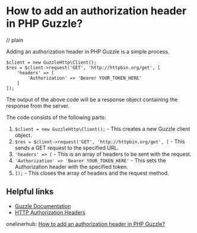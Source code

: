 # How to add an authorization header in PHP Guzzle?
// plain

Adding an authorization header in PHP Guzzle is a simple process.

```
$client = new GuzzleHttp\Client();
$res = $client->request('GET', 'http://httpbin.org/get', [
    'headers' => [
        'Authorization' => 'Bearer YOUR_TOKEN_HERE'
    ]
]);
```

The output of the above code will be a response object containing the response from the server.

The code consists of the following parts:

1. `$client = new GuzzleHttp\Client();` - This creates a new Guzzle client object.
2. `$res = $client->request('GET', 'http://httpbin.org/get', [` - This sends a GET request to the specified URL.
3. `'headers' => [` - This is an array of headers to be sent with the request.
4. `'Authorization' => 'Bearer YOUR_TOKEN_HERE'` - This sets the Authorization header with the specified token.
5. `]);` - This closes the array of headers and the request method.

## Helpful links

- [Guzzle Documentation](http://docs.guzzlephp.org/en/stable/)
- [HTTP Authorization Headers](https://developer.mozilla.org/en-US/docs/Web/HTTP/Headers/Authorization)

onelinerhub: [How to add an authorization header in PHP Guzzle?](https://onelinerhub.com/php-guzzle/how-to-add-an-authorization-header-in-php-guzzle)